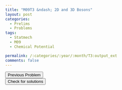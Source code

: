 ```yaml
---
title: "M09T3 &ndash; 2D and 3D Bosons"
layout: post
categories:
  - Prelims
  - Problems
tags:
  - Statmech
  - M09
  - Chemical Potential

permalink: /:categories/:year/:month/T3:output_ext
comments: false
---
```

<object data="2009M3T.pdf" type="application/pdf" width="100%" height="500"></object>

<div class='navbar'>
	<div float='left'><button onclick="window.location='T2.html'" >Previous Problem</button></div>
	<div float='center'><button onclick="window.location='https://princetonprelim.com/prelim/23/'">Check for solutions</button></div>
	<div float='right'><button onclick="window.location='M1.html'" style='visibility: hidden;'> Next Problem</button></div>
</div>

